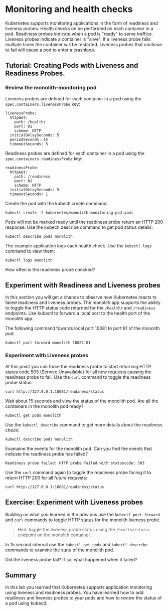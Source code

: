 # Monitoring and health checks

Kubernetes supports monitoring applications in the form of readiness and liveness probes. Health checks on be performed on each container in a pod. Readiness probes indicate when a pod is "ready" to serve traffice. Liveness probes indicate a container is "alive". If a liveness probe fails multiple times the container will be restarted. Liveness probes that continue to fail will cause a pod to enter a crashloop.

## Tutorial: Creating Pods with Liveness and Readiness Probes.

### Review the monolith-monitoring pod

Liveness probes are defined for each container in a pod using the `spec.containers.livenessProbe` key:

```
livenessProbe:
  httpGet:
    path: /healthz
    port: 81
    scheme: HTTP
  initialDelaySeconds: 5
  periodSeconds: 15
  timeoutSeconds: 5
```

Readiness probes are defined for each container in a pod using the `spec.containers.readinessProbe` key:

```
readinessProbe:
  httpGet:
    path: /readiness
    port: 81
    scheme: HTTP
  initialDelaySeconds: 5
  timeoutSeconds: 1
```

Create the pod with the kubectl create command:

```
kubectl create -f kubernetes/monolith-monitoring-pod.yaml
```

Pods will not be marked ready until the readiness probe return an HTTP 200 response. Use the kubectl describe command to get pod status details:

```
kubectl describe pods monolith
```

The example application logs each health check. Use the `kubectl logs` command to view them:

```
kubectl logs monolith
```

How often is the readiness probe checked?

## Experiment with Readiness and Liveness probes

In this section you will get a chance to observe how Kubernetes reacts to failed readiness and liveness probes. The monolith app supports the ability to toggle the HTTP status code returned for the `/healthz` and `/readiness` endpoints. Use kubectl to forward a local port to the health port of the monolith app.

The following command fowards local port 10081 to port 81 of the monolith pod:

```
kubectl port-forward monolith 10081:81
```

### Experiment with Liveness probes

At this point you can force the readiness probe to start returning HTTP status code 503 (Service Unavailable) for all new requests causing the readiness probe to fail. Use the `curl` command to toggle the readiness probe status:

```
curl http://127.0.0.1:10081/readiness/status
```

Wait about 15 seconds and view the status of the monolith pod. Are all the containers in the monolith pod ready?

```
kubectl get pods monolith
```

Use the `kubectl describe` command to get more details about the readiness check:

```
kubectl describe pods monolith
```

Examaine the events for the monolith pod. Can you find the events that indicate the readiness probe has failed?

```
Readiness probe failed: HTTP probe failed with statuscode: 503
```

Use the `curl` command again to toggle the readiness probe focing it to return HTTP 200 for all future requests:

```
curl http://127.0.0.1:10081/readiness/status
```

## Exercise: Experiment with Liveness probes

Building on what you learned in the previous use the `kubectl port-forward` and `curl` commands to toggle HTTP status for the monolith liveness probe.

> Hint: toggle the liveness probe status using the `/healthz/status` endpoint on the monolith container.

In 15 second interval use the `kubectl get pods` and `kubectl describe` commands to examine the state of the monolith pod.

Did the liveness probe fail? If so, what happened when it failed?

## Summary

In this lab you learned that Kubernetes supports application monitoring using
liveness and readiness probes. You have learned how to add readiness and liveness probes to your pods and how to review the status of a pod using kubectl. 
